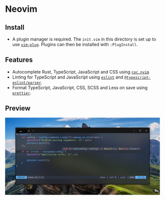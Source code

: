 # Neovim

## Install

* A plugin manager is required. The `init.vim` in this directory is set up to use [`vim-plug`](https://github.com/junegunn/vim-plug). Plugins can then be installed with `:PlugInstall`.

## Features
* Autocomplete Rust, TypeScript, JavaScript and CSS using [`coc.nvim`](https://github.com/neoclide/coc.nvim)
* Linting for TypeScript and JavaScript using [`eslint`](https://github.com/eslint/eslint) and [`@typescript-eslint/parser`](https://github.com/typescript-eslint/typescript-eslint).
* Format TypeScript, JavaScript, CSS, SCSS and Less on save using [`prettier`](https://github.com/prettier/prettier).

## Preview
![Screenshot of editor](./../images/editor_nvim.jpg)

